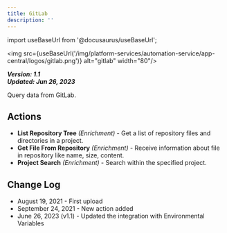 ```yaml
---
title: GitLab
description: ''
---
```

import useBaseUrl from '@docusaurus/useBaseUrl';

<img src={useBaseUrl('/img/platform-services/automation-service/app-central/logos/gitlab.png')} alt="gitlab" width="80"/>

***Version: 1.1  
Updated: Jun 26, 2023***

Query data from GitLab.

## Actions

* **List Repository Tree** *(Enrichment)* - Get a list of repository files and directories in a project.
* **Get File From Repository** *(Enrichment)* - Receive information about file in repository like name, size, content.
* **Project Search** *(Enrichment)* - Search within the specified project.

## Change Log

* August 19, 2021 - First upload
* September 24, 2021 - New action added
* June 26, 2023 (v1.1) - Updated the integration with Environmental Variables
